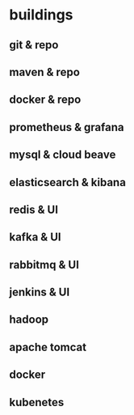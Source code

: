 # buildings

## git & repo

## maven & repo

## docker & repo

## prometheus & grafana

## mysql & cloud beave

## elasticsearch & kibana

## redis & UI

## kafka & UI

## rabbitmq & UI

## jenkins & UI

## hadoop

## apache tomcat

## docker

## kubenetes

